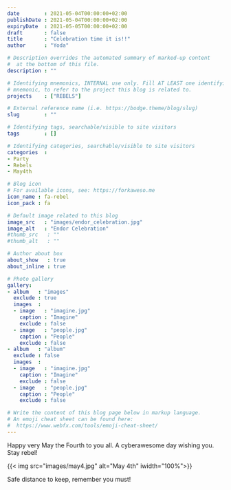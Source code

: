 ```yaml
---
date        : 2021-05-04T00:00:00+02:00
publishDate : 2021-05-04T00:00:00+02:00
expiryDate  : 2021-05-05T00:00:00+02:00
draft       : false
title       : "Celebration time it is!!"
author      : "Yoda"

# Description overrides the automated summary of marked-up content
#  at the bottom of this file.
description : ""

# Identifying mnemonics, INTERNAL use only. Fill AT LEAST one identifying
# mnemonic, to refer to the project this blog is related to.
projects    : ["REBELS"]

# External reference name (i.e. https://bodge.theme/blog/slug)
slug        : ""

# Identifying tags, searchable/visible to site visitors
tags        : []

# Identifying categories, searchable/visible to site visitors
categories  :
- Party
- Rebels
- May4th

# Blog icon
# For available icons, see: https://forkaweso.me
icon_name : fa-rebel
icon_pack : fa

# Default image related to this blog
image_src   : "images/endor_celebration.jpg"
image_alt   : "Endor Celebration"
#thumb_src   : ""
#thumb_alt   : ""

# Author about box
about_show   : true
about_inline : true

# Photo gallery
gallery:
- album   : "images"
  exclude : true
  images  :
  - image   : "imagine.jpg"
    caption : "Imagine"
    exclude : false
  - image   : "people.jpg"
    caption : "People"
    exclude : false
- album   : "album"
  exclude : false
  images  :
  - image   : "imagine.jpg"
    caption : "Imagine"
    exclude : false
  - image   : "people.jpg"
    caption : "People"
    exclude : false

# Write the content of this blog page below in markup language.
# An emoji cheat sheet can be found here:
#  https://www.webfx.com/tools/emoji-cheat-sheet/
---
```


Happy very May the Fourth to you all. A cyberawesome day wishing you. Stay rebel!

<!--more-->

{{< img src="images/may4.jpg" alt="May 4th" iwidth="100%">}}

Safe distance to keep, remember you must!
